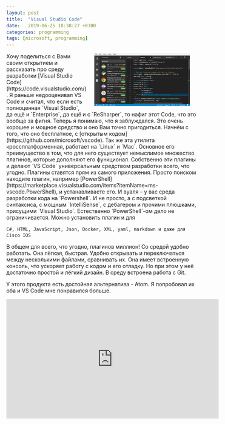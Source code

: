 ```yaml
---
layout: post
title:  "Visual Studio Code"
date:   2019-06-25 18:38:27 +0300
categories: programming
tags: [microsoft, programming]
---
```


<img style="float: right;" src="/assets/img/home-screenshot-win-lg.png" alt="image" width="50%" hspace="20" />
Хочу поделиться с Вами своим открытием и рассказать про среду разработки [Visual Studio Code](https://code.visualstudio.com/). Я раньше недооценивал VS Code и считал, что если есть полноценная `Visual Studio`, да ещё и `Enterprise`, да ещё и с `ReSharper`, то нафиг этот Code, что это вообще за фигня. Теперь я понимаю, что я заблуждался. Это очень хорошее и мощное средство и оно Вам точно пригодиться. Начнём с того, что оно бесплатное, с [открытым кодом](https://github.com/microsoft/vscode). Так же эта утилита кроссплатформенная, работает на `Linux` и `Mac`.  Основное его преимущество в том, что для него существует немыслимое множество плагинов, которые дополняют его функционал. Собственно эти плагины и делают `VS Code` универсальным средством разработки всего, что угодно. Плагины ставятся прям из самого приложения. Просто поиском находите плагин, например [PowerShell](https://marketplace.visualstudio.com/items?itemName=ms-vscode.PowerShell), и устанавливаете его. И вуаля – у вас среда разработки кода на `Powershell`. И не просто, а с подсветкой синтаксиса, с мощным  `IntelliSense`, с дебагером и прочими плюшками, присущими `Visual Studio`. Естественно `PowerShell`-ом дело не ограничивается. Можно установить плагин и для 

```
C#, HTML, JavaScript, Json, Docker, XML, yaml, markdown и даже для Cisco IOS
```

В общем для всего, что угодно, плагинов миллион! Со средой удобно работать. Она лёгкая, быстрая. Удобно открывать и переключаться между несколькими файлами, сравнивать их. Она имеет встроенную консоль, что ускоряет работу с кодом и его отладку. Но при этом у неё достаточно простой и лёгкий дизайн. В среду встроена работа с Git.

У этого продукта есть достойная альтернатива - Atom. Я попробовал их оба и VS Code мне понравился больше.

<iframe width="560" height="315" src="https://www.youtube.com/embed/tnSnVlbKtMk" frameborder="0" allow="accelerometer; autoplay; encrypted-media; gyroscope; picture-in-picture" allowfullscreen></iframe>